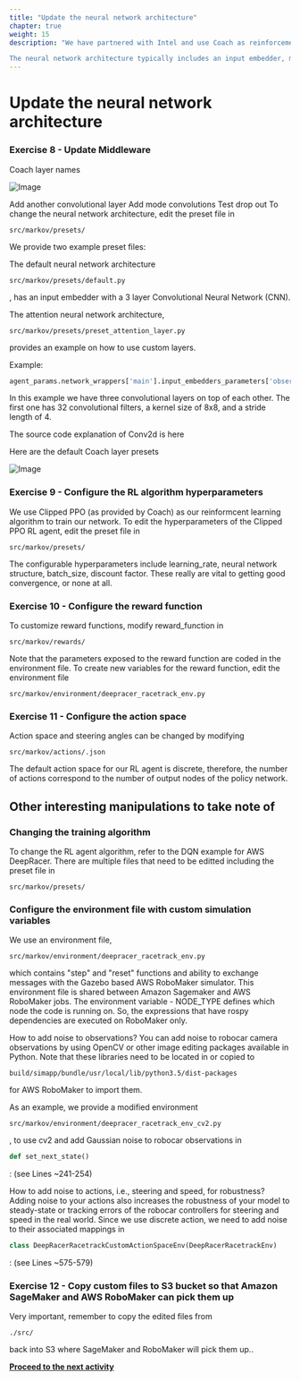 ```yaml
---
title: "Update the neural network architecture"
chapter: true
weight: 15
description: "We have partnered with Intel and use Coach as reinforcement learning framework. Furthermore, we are using Tensorflow as our deep learning framework.

The neural network architecture typically includes an input embedder, middleware, and an output head, see descriptions here. In this section we are interested in changing the middleware."
---
```


# Update the neural network architecture

### Exercise 8 - Update Middleware

Coach layer names

![Image](/images/400workshop/coachnames.png)

Add another convolutional layer
Add mode convolutions
Test drop out
To change the neural network architecture, edit the preset file in 
```
src/markov/presets/
```
We provide two example preset files:

The default neural network architecture
 
`src/markov/presets/default.py`

, has an input embedder with a 3 layer Convolutional Neural Network (CNN).

The attention neural network architecture, 

`src/markov/presets/preset_attention_layer.py`

provides an example on how to use custom layers.

Example:
```python
agent_params.network_wrappers['main'].input_embedders_parameters['observation'].scheme = [Conv2d(32, 8, 4),Conv2d(64, 4, 2),Conv2dWithAttention(64, 3, 1, 256)]
```
In this example we have three convolutional layers on top of each other. The first one has 32 convolutional filters, a kernel size of 8x8, and a stride length of 4.

The source code explanation of Conv2d is here

Here are the default Coach layer presets

![Image](/images/400workshop/coachlayerpresets.png)

### Exercise 9 - Configure the RL algorithm hyperparameters

We use Clipped PPO (as provided by Coach) as our reinformcent learning algorithm to train our network. 
To edit the hyperparameters of the Clipped PPO RL agent, edit the preset file in 
```
src/markov/presets/
```
 The configurable hyperparameters include learning_rate, neural network structure, batch_size, discount factor. These really are vital to getting good convergence, or none at all.

### Exercise 10 - Configure the reward function

To customize reward functions, modify reward_function in 
```
src/markov/rewards/ 
```
Note that the parameters exposed to the reward function are coded in the environment file. 
To create new variables for the reward function, edit the environment file

`src/markov/environment/deepracer_racetrack_env.py`

### Exercise 11 - Configure the action space

Action space and steering angles can be changed by modifying 

`src/markov/actions/.json`

The default action space for our RL agent is discrete, therefore, the number of actions correspond to the number of output nodes of the policy network.

## Other interesting manipulations to take note of

### Changing the training algorithm
To change the RL agent algorithm, refer to the DQN example for AWS DeepRacer. There are multiple files that need to be editted including the preset file in 
```
src/markov/presets/
```
### Configure the environment file with custom simulation variables
We use an environment file, 

`src/markov/environment/deepracer_racetrack_env.py` 

which contains "step" and "reset" functions and ability to exchange messages with the Gazebo based AWS RoboMaker simulator. This environment file is shared between Amazon Sagemaker and AWS RoboMaker jobs. 
The environment variable - NODE_TYPE defines which node the code is running on. So, the expressions that have rospy dependencies are executed on RoboMaker only.

How to add noise to observations?
You can add noise to robocar camera observations by using OpenCV or other image editing packages available in Python. Note that these libraries need to be located in or copied to 
```
build/simapp/bundle/usr/local/lib/python3.5/dist-packages 
```
for AWS RoboMaker to import them.

As an example, we provide a modified environment 

`src/markov/environment/deepracer_racetrack_env_cv2.py`

, to use cv2 and add Gaussian noise to robocar observations in 
```python 
def set_next_state()
```
: (see Lines ~241-254)

How to add noise to actions, i.e., steering and speed, for robustness?
Adding noise to your actions also increases the robustness of your model to steady-state or tracking errors of the robocar controllers for steering and speed in the real world. Since we use discrete action, we need to add noise to their associated mappings in 
```python
class DeepRacerRacetrackCustomActionSpaceEnv(DeepRacerRacetrackEnv)
```
: (see Lines ~575-579)

### Exercise 12 - Copy custom files to S3 bucket so that Amazon SageMaker and AWS RoboMaker can pick them up

Very important, remember to copy the edited files from 
```
./src/ 
```
back into S3 where SageMaker and RoboMaker will pick them up..

**[Proceed to the next activity](../starttraining/)**

